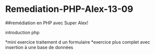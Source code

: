 # Remediation-PHP-Alex-13-09
##remédiation en PHP avec Super Alex!
<p>introduction php</p> 
*mini exercice traitement d un formulaire
*exercice plus complet avec insertion à une base de données
